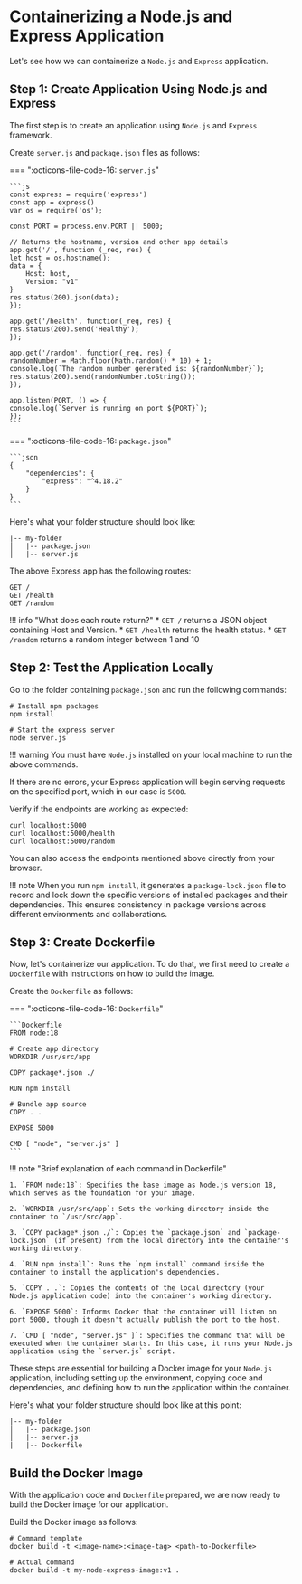 # Containerizing a Node.js and Express Application

Let's see how we can containerize a `Node.js` and `Express` application.


## Step 1: Create Application Using Node.js and Express

The first step is to create an application using `Node.js` and `Express` framework.

Create `server.js` and `package.json` files as follows:

=== ":octicons-file-code-16: `server.js`"

    ```js
    const express = require('express')
    const app = express()
    var os = require('os');

    const PORT = process.env.PORT || 5000;

    // Returns the hostname, version and other app details
    app.get('/', function (_req, res) {
    let host = os.hostname();
    data = {
        Host: host,
        Version: "v1"
    }
    res.status(200).json(data);
    });

    app.get('/health', function(_req, res) {
    res.status(200).send('Healthy');
    });

    app.get('/random', function(_req, res) {
    randomNumber = Math.floor(Math.random() * 10) + 1;
    console.log(`The random number generated is: ${randomNumber}`);
    res.status(200).send(randomNumber.toString());
    });

    app.listen(PORT, () => {
    console.log(`Server is running on port ${PORT}`);
    });
    ```

=== ":octicons-file-code-16: `package.json`"

    ```json
    {
        "dependencies": {
            "express": "^4.18.2"
        }
    }
    ```

Here's what your folder structure should look like:

```
|-- my-folder
│   |-- package.json
│   |-- server.js
```

The above Express app has the following routes:

```
GET /
GET /health
GET /random
```

!!! info "What does each route return?"
    * `GET /` returns a JSON object containing Host and Version.
    * `GET /health` returns the health status.
    * `GET /random` returns a random integer between 1 and 10

## Step 2: Test the Application Locally

Go to the folder containing `package.json` and run the following commands:

```
# Install npm packages
npm install

# Start the express server
node server.js
```

!!! warning
    You must have `Node.js` installed on your local machine to run the above commands.

If there are no errors, your Express application will begin serving requests on the specified port, which in our case is `5000`.

Verify if the endpoints are working as expected:
```
curl localhost:5000
curl localhost:5000/health
curl localhost:5000/random
```

You can also access the endpoints mentioned above directly from your browser.

!!! note
    When you run `npm install`, it generates a `package-lock.json` file to record and lock down the specific versions of installed packages and their dependencies. This ensures consistency in package versions across different environments and collaborations.

## Step 3: Create Dockerfile

Now, let's containerize our application. To do that, we first need to create a `Dockerfile` with instructions on how to build the image.

Create the `Dockerfile` as follows:

=== ":octicons-file-code-16: `Dockerfile`"

    ```Dockerfile
    FROM node:18

    # Create app directory
    WORKDIR /usr/src/app

    COPY package*.json ./

    RUN npm install

    # Bundle app source
    COPY . .

    EXPOSE 5000

    CMD [ "node", "server.js" ]
    ```

!!! note "Brief explanation of each command in Dockerfile"

    1. `FROM node:18`: Specifies the base image as Node.js version 18, which serves as the foundation for your image.

    2. `WORKDIR /usr/src/app`: Sets the working directory inside the container to `/usr/src/app`.

    3. `COPY package*.json ./`: Copies the `package.json` and `package-lock.json` (if present) from the local directory into the container's working directory.

    4. `RUN npm install`: Runs the `npm install` command inside the container to install the application's dependencies.

    5. `COPY . .`: Copies the contents of the local directory (your Node.js application code) into the container's working directory.

    6. `EXPOSE 5000`: Informs Docker that the container will listen on port 5000, though it doesn't actually publish the port to the host.

    7. `CMD [ "node", "server.js" ]`: Specifies the command that will be executed when the container starts. In this case, it runs your Node.js application using the `server.js` script.

These steps are essential for building a Docker image for your `Node.js` application, including setting up the environment, copying code and dependencies, and defining how to run the application within the container.


Here's what your folder structure should look like at this point:

```
|-- my-folder
│   |-- package.json
│   |-- server.js
|   |-- Dockerfile
```

## Build the Docker Image

With the application code and `Dockerfile` prepared, we are now ready to build the Docker image for our application.

Build the Docker image as follows:
```
# Command template
docker build -t <image-name>:<image-tag> <path-to-Dockerfile>

# Actual command
docker build -t my-node-express-image:v1 .
```